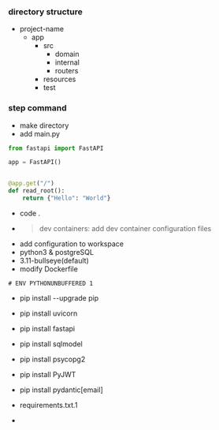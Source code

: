 
### directory structure
* project-name
  * app
    * src
      * domain
      * internal
      * routers
    * resources
    * test


### step command
* make directory
* add main.py
``` python
from fastapi import FastAPI

app = FastAPI()


@app.get("/")
def read_root():
    return {"Hello": "World"}
```

* code .
* >dev containers: add dev container configuration files
* add configuration to workspace
* python3 & postgreSQL
* 3.11-bullseye(default)
* modify Dockerfile
``` 
# ENV PYTHONUNBUFFERED 1
```
* pip install --upgrade pip

* pip install uvicorn
* pip install fastapi
* pip install sqlmodel
* pip install psycopg2
* pip install PyJWT
* pip install pydantic[email]
* requirements.txt.1
* 

